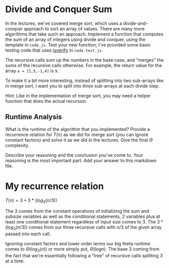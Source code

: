 # Divide and Conquer Sum

In the lectures, we've covered merge sort, which uses a divide-and-conquer
approach to sort an array of values. There are many more algorithms that take
such an approach. Implement a function that computes the sum of an array of
integers using divide and conquer, using the template in `code.js`. Test your
new function; I've provided some basic testing code that uses
[jsverify](https://jsverify.github.io/) in `code.test.js`.

The recursive calls sum up the numbers in the base case, and "merges" the sums
of the recursive calls otherwise. For example, the return value for the array `a
= [1,5,-1,4]` is `9`.

To make it a bit more interesting, instead of splitting into two sub-arrays like
in merge sort, I want you to split into *three* sub-arrays at each divide step.

Hint: Like in the implementation of merge sort, you may need a helper function
that does the actual recursion.

## Runtime Analysis

What is the runtime of the algorithm that you implemented? Provide a recurrence
relation for $T(n)$ as we did for merge sort (you can ignore constant factors)
and solve it as we did in the lectures. Give the final $\Theta$ complexity.

Describe your reasoning and the conclusion you've come to. Your reasoning is the
most important part. Add your answer to this markdown file.


# My recurrence relation

$T(n) = 3 + 3*(log_3(n/3))$

The 3 comes from the constant operations of initializing the sum and subsize variables as well
as the conditional statements, 2 variables plus at least one conditional statement regardless of input size comes to 3.
The $3*(log_3(n/3))$ comes from our three recursive calls with $n/3$ of the given array passed into each call. 

Ignoring constant factors and lower order terms our big theta runtime comes to $\Theta(log_3(n))$
or more simply put, $\Theta(logn)$. The base 3 coming from the fact that we're essentially following a "tree"
of recursive calls splitting 3 at a time. 
